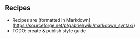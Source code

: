## Recipes

- Recipes are (formatted in Markdown](https://sourceforge.net/p/gabriel/wiki/markdown_syntax/)
- TODO: create & publish style guide
